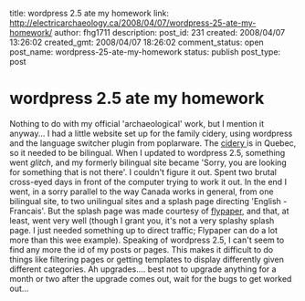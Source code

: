 title: wordpress 2.5 ate my homework
link: http://electricarchaeology.ca/2008/04/07/wordpress-25-ate-my-homework/
author: fhg1711
description: 
post_id: 231
created: 2008/04/07 13:26:02
created_gmt: 2008/04/07 18:26:02
comment_status: open
post_name: wordpress-25-ate-my-homework
status: publish
post_type: post

# wordpress 2.5 ate my homework

Nothing to do with my official 'archaeological' work, but I mention it anyway... I had a little website set up for the family cidery, using wordpress and the language switcher plugin from poplarware. The [cidery ](http://www.coronationhall.com)is in Quebec, so it needed to be bilingual. When I updated to wordpress 2.5, something went *glitch*, and my formerly bilingual site became 'Sorry, you are looking for something that is not there'. I couldn't figure it out. Spent two brutal cross-eyed days in front of the computer trying to work it out. In the end I went, in a sorry parallel to the way Canada works in general, from one bilingual site, to two unilingual sites and a splash page directing 'English - Francais'. But the splash page was made courtesy of [flypaper](http://flypaper.net), and that, at least, went very well (though I grant you, it's not a very splashy splash page. I just needed something up to direct traffic; Flypaper can do a lot more than this wee example). Speaking of wordpress 2.5, I can't seem to find any more the id of my posts or pages. This makes it difficult to do things like filtering pages or getting templates to display differently given different categories. Ah upgrades.... best not to upgrade anything for a month or two after the upgrade comes out, wait for the bugs to get worked out...